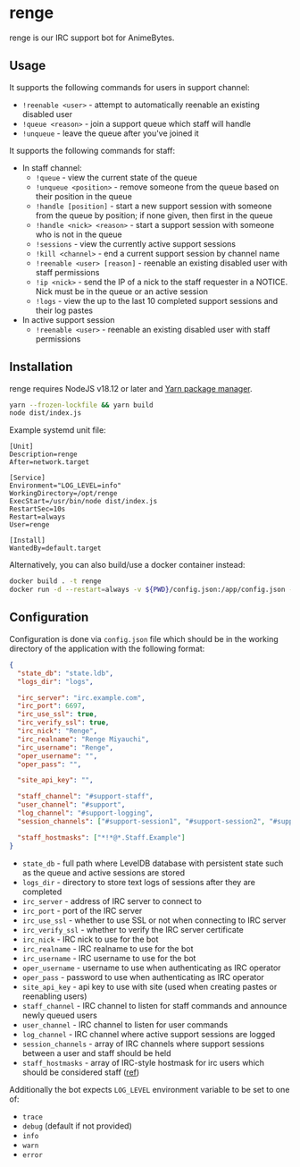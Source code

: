 # renge

renge is our IRC support bot for AnimeBytes.

## Usage

It supports the following commands for users in support channel:

- `!reenable <user>` - attempt to automatically reenable an existing disabled user
- `!queue <reason>` - join a support queue which staff will handle
- `!unqueue` - leave the queue after you've joined it

It supports the following commands for staff:

- In staff channel:
  - `!queue` - view the current state of the queue
  - `!unqueue <position>` - remove someone from the queue based on their position in the queue
  - `!handle [position]` - start a new support session with someone from the queue by position;
    if none given, then first in the queue
  - `!handle <nick> <reason>` - start a support session with someone who is not in the queue
  - `!sessions` - view the currently active support sessions
  - `!kill <channel>` - end a current support session by channel name
  - `!reenable <user> [reason]` - reenable an existing disabled user with staff permissions
  - `!ip <nick>` - send the IP of a nick to the staff requester in a NOTICE. Nick must be in the queue or an active session
  - `!logs` - view the up to the last 10 completed support sessions and their log pastes
- In active support session
  - `!reenable <user>` - reenable an existing disabled user with staff permissions

## Installation

renge requires NodeJS v18.12 or later and [Yarn package manager](https://classic.yarnpkg.com/).

```sh
yarn --frozen-lockfile && yarn build
node dist/index.js
```

Example systemd unit file:

```systemd
[Unit]
Description=renge
After=network.target

[Service]
Environment="LOG_LEVEL=info"
WorkingDirectory=/opt/renge
ExecStart=/usr/bin/node dist/index.js
RestartSec=10s
Restart=always
User=renge

[Install]
WantedBy=default.target
```

Alternatively, you can also build/use a docker container instead:

```sh
docker build . -t renge
docker run -d --restart=always -v ${PWD}/config.json:/app/config.json -v ${PWD}/logs:/app/logs -v ${PWD}/state.ldb:/app/state.ldb renge
```

## Configuration

Configuration is done via `config.json` file which should be in the working directory of the application with the following format:

```json
{
  "state_db": "state.ldb",
  "logs_dir": "logs",

  "irc_server": "irc.example.com",
  "irc_port": 6697,
  "irc_use_ssl": true,
  "irc_verify_ssl": true,
  "irc_nick": "Renge",
  "irc_realname": "Renge Miyauchi",
  "irc_username": "Renge",
  "oper_username": "",
  "oper_pass": "",

  "site_api_key": "",

  "staff_channel": "#support-staff",
  "user_channel": "#support",
  "log_channel": "#support-logging",
  "session_channels": ["#support-session1", "#support-session2", "#support-session3"],

  "staff_hostmasks": ["*!*@*.Staff.Example"]
}
```

- `state_db` - full path where LevelDB database with persistent state such as the queue and active sessions are stored
- `logs_dir` - directory to store text logs of sessions after they are completed
- `irc_server` - address of IRC server to connect to
- `irc_port` - port of the IRC server
- `irc_use_ssl` - whether to use SSL or not when connecting to IRC server
- `irc_verify_ssl` - whether to verify the IRC server certificate
- `irc_nick` - IRC nick to use for the bot
- `irc_realname` - IRC realname to use for the bot
- `irc_username` - IRC username to use for the bot
- `oper_username` - username to use when authenticating as IRC operator
- `oper_pass` - password to use when authenticating as IRC operator
- `site_api_key` - api key to use with site (used when creating pastes or reenabling users)
- `staff_channel` - IRC channel to listen for staff commands and announce newly queued users
- `user_channel` - IRC channel to listen for user commands
- `log_channel` - IRC channel where active support sessions are logged
- `session_channels` - array of IRC channels where support sessions between a user and staff should be held
- `staff_hostmasks` - array of IRC-style hostmask for irc users which should be considered staff 
  ([ref](https://www.afternet.org/help/irc/hostmasks))

Additionally the bot expects `LOG_LEVEL` environment variable to be set to one of:

- `trace`
- `debug` (default if not provided)
- `info`
- `warn`
- `error`
